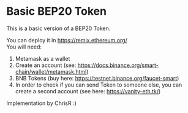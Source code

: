 # Basic BEP20 Token
This is a basic version of a BEP20 Token. 

You can deploy it in https://remix.ethereum.org/ 
<br>You will need:
1. Metamask as a wallet
2. Create an account (see: https://docs.binance.org/smart-chain/wallet/metamask.html)
3. BNB Tokens (buy here: https://testnet.binance.org/faucet-smart)
4. In order to check if you can send Token to someone else, you can create a second account (see here: https://vanity-eth.tk/)

Implementation by ChrisR :)
